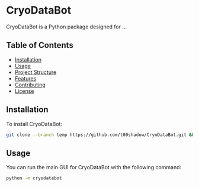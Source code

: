 # CryoDataBot

CryoDataBot is a Python package designed for ...

## Table of Contents

- [Installation](#installation)
- [Usage](#usage)
- [Project Structure](#project-structure)
- [Features](#features)
- [Contributing](#contributing)
- [License](#license)

## Installation

To install CryoDataBot:
```bash
git clone --branch temp https://github.com/t00shadow/CryoDataBot.git && cd CryoDataBot && pip install -r requirements.txt
```


## Usage
You can run the main GUI for CryoDataBot with the following command:

```bash
python -m cryodatabot
```
